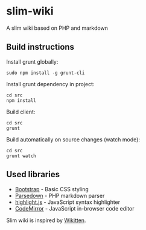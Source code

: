 slim-wiki
=========

A slim wiki based on PHP and markdown



Build instructions
------------------

Install grunt globally:

    sudo npm install -g grunt-cli

Install grunt dependency in project:

    cd src
    npm install

Build client:

    cd src
    grunt

Build automatically on source changes (watch mode):

    cd src
    grunt watch



Used libraries
--------------

- [Bootstrap](http://getbootstrap.com/) - Basic CSS styling
- [Parsedown](https://github.com/erusev/parsedown/) - PHP markdown parser
- [highlight.js](https://highlightjs.org/) - JavaScript syntax highlighter
- [CodeMirror](https://codemirror.net/) - JavaScript in-browser code editor

Slim wiki is inspired by [Wikitten](https://github.com/victorstanciu/Wikitten).
